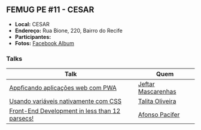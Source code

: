 ## FEMUG PE #11 - CESAR

* **Local:** CESAR
* **Endereço:** Rua Bione, 220, Bairro do Recife
* **Participantes:** 
* **Fotos:** [Facebook Album](#)

### Talks

| Talk                            | Quem                                                               
| ------------------------------  | ------------------------------------------------------------------
| [Appficando aplicações web com PWA](#) | [Jeftar Mascarenhas](https://github.com/jeftarmascarenhas)
| [Usando variáveis nativamente com CSS](https://www.slideshare.net/TalitaOliveira33/css-custom-properties-78370043) | [Talita Oliveira](https://github.com/talitaoliveira)
| [Front-End Development in less than 12 parsecs!](https://speakerdeck.com/afonsopacifer/front-end-development-in-less-than-12-parcecs) | [Afonso Pacifer](https://github.com/afonsopacifer)
